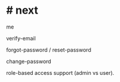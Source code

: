 # # next


me

verify-email

forgot-password / reset-password

change-password

role-based access support (admin vs user).